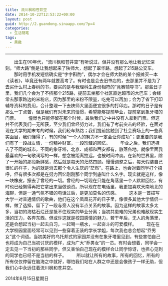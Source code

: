 ```yaml
---
title: 流川枫和苍井空
date: 2014-10-22T12:53:22+00:00
layout: post
guid: http://2.guandong.sinaapp.com/?p=4
categories:
  - 生活随笔
tags:
  - 黑撒
---
```


------

　　出生在90年代，“流川枫和苍井空”有听说过，但并没有那么地让我记忆深刻。“师大路”倒是让我想起来了陕师大，想起了翠华路，想起了215路公交车。
　　那时用手机发短信确实是“字字斟酌”，偶尔才会在师大路的某个报摊买一本《读者》，毕竟还有两年就要高考了。有时也是会去旧书店的，去那里并不是为了去买什么村上春树的书，要买的是与我理科生身份相符的“竞赛辅导书”。那些日子里，我们几个会为了不挤那个215路，提前去坐那个社区直达超市的大巴车；会经常去那家路边的米粉店，因为那里的米粉不限量，吃完可以再加；会为了省下打印辅导资料的费用，合计整理一下去陕师大里面便宜很多的打印店。那时的日子是有那么一丁点苦，但是我们有对未来的憧憬，希望能够提前毕业，提前拿到象牙塔的门票。
　　憧憬也只能停留在那个时候，最后我们之中并没有人拿到门票。但这并不代表我们一无所获，至少我们曾经努力过。我们有了考前突击的经验，在面对现在大学的期末考的时候，我们轻车熟路；我们提前接触到了社会赛场上的一些真实面目，我们懂得了，有的时候“一个人的努力不一定会让你成功”；更重要的是我们有了一段战友情，一份精神财富，一段珍藏的回忆。
　　毕业之后，我们选择去了不同的城市，不同的象牙塔，北京、成都和西安都有，散落各地。就像里面我最喜欢的一句歌词写的一样，想念被距离拉远，也被时间冲淡。在新的世界里，除了一开始的那段新鲜感，然后就是每天的茫然四顾。慢慢调整之后，每天假装自己很忙的样子，为的就是消去那个令人生厌的“茫然”。在路上，也会对着同学打个招呼，但有很多次都是在努力回忆刚刚那个同学到底叫什么名字。现实就是这样，像一块橡皮，擦去了曾经的一切。曾经的一切现在只能在角落里一个人默默回忆，有时也已经懒得再把它拿出来当做谈资。所以现在在电话里，我更加喜欢天南地北的海聊，但是一通气氛不错的电话过后，是更加莫名的伤感。
　　这本是一首描写大学一对普通情侣的歌曲，他们在这个凤凰花开的日子里，像很多其他大学情侣一样，做了选择，留下了一段与旁人没有半点关系的故事。因为这样的故事太多太多，当初的海枯石烂还是抵不住现实的毕业分离；当初共患难的兄弟也难敌现实生活的压力，各奔东西。但或许这就是校园感情的魅力，若干年后，无人的角落里，还是会想起当初一起去自习，一起喝一瓶水，一起奋斗的可爱模样。
　　现在在大学校园里面经常可以见到一些穿着正装的学长学姐，每次我也总会想起“乔男女”这个词语。当初美好的乌托邦式的家园并没有在象牙塔里见到，有些害怕自己也将成为自己当初讨厌的模样，成为广大“乔男女”的一员。有时会想着，同学会一定去见一下当初的那些同学，但又害怕自己现在的模样会让同学惊讶，也担心见到的同学也已经不是当初的样子。
　　所以就让所有的故事，所有的回忆，所有的所有仅仅停留在脑海之中就好，哪怕我们站在人群之中还是会像孩子一样无助，但我们心中永远住着流川枫和苍井空。

2014年6月15日星期日
